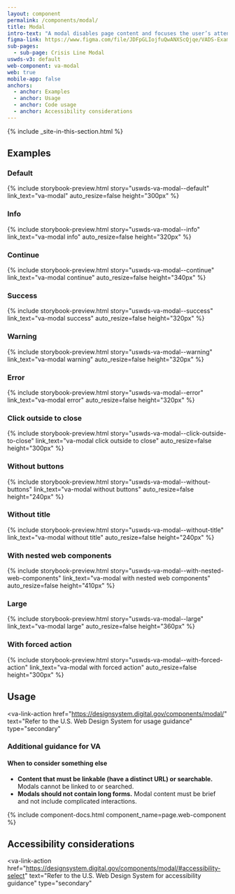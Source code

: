 ```yaml
---
layout: component
permalink: /components/modal/
title: Modal
intro-text: "A modal disables page content and focuses the user’s attention on a single task or message."
figma-link: https://www.figma.com/file/JDFpGLIojfuQwANXScQjqe/VADS-Example-Library?type=design&node-id=861%3A1708&mode=design&t=jMcVWkPlFhZu3RTh-1
sub-pages:
  - sub-page: Crisis Line Modal
uswds-v3: default
web-component: va-modal
web: true
mobile-app: false
anchors:
  - anchor: Examples
  - anchor: Usage
  - anchor: Code usage
  - anchor: Accessibility considerations
---
```


{% include _site-in-this-section.html %}

## Examples

### Default

{% include storybook-preview.html story="uswds-va-modal--default" link_text="va-modal" auto_resize=false height="300px" %}

### Info

{% include storybook-preview.html story="uswds-va-modal--info" link_text="va-modal info" auto_resize=false height="320px" %}

### Continue

{% include storybook-preview.html story="uswds-va-modal--continue" link_text="va-modal continue" auto_resize=false height="340px" %}

### Success

{% include storybook-preview.html story="uswds-va-modal--success" link_text="va-modal success" auto_resize=false height="320px" %}

### Warning

{% include storybook-preview.html story="uswds-va-modal--warning" link_text="va-modal warning" auto_resize=false height="320px" %}

### Error

{% include storybook-preview.html story="uswds-va-modal--error" link_text="va-modal error" auto_resize=false height="320px" %}

### Click outside to close

{% include storybook-preview.html story="uswds-va-modal--click-outside-to-close" link_text="va-modal click outside to close" auto_resize=false height="300px" %}

### Without buttons

{% include storybook-preview.html story="uswds-va-modal--without-buttons" link_text="va-modal without buttons" auto_resize=false height="240px" %}

### Without title

{% include storybook-preview.html story="uswds-va-modal--without-title" link_text="va-modal without title" auto_resize=false height="240px" %}

### With nested web components

{% include storybook-preview.html story="uswds-va-modal--with-nested-web-components" link_text="va-modal with nested web components" auto_resize=false height="410px" %}

### Large

{% include storybook-preview.html story="uswds-va-modal--large" link_text="va-modal large" auto_resize=false height="360px" %}

### With forced action

{% include storybook-preview.html story="uswds-va-modal--with-forced-action" link_text="va-modal with forced action" auto_resize=false height="300px" %}

## Usage

<va-link-action
  href="https://designsystem.digital.gov/components/modal/"
  text="Refer to the U.S. Web Design System for usage guidance"
  type="secondary"
></va-link-action>

### Additional guidance for VA

#### When to consider something else

* **Content that must be linkable (have a distinct URL) or searchable.** Modals cannot be linked to or searched.
* **Modals should not contain long forms.** Modal content must be brief and not include complicated interactions.

{% include component-docs.html component_name=page.web-component %}

## Accessibility considerations

<va-link-action
  href="https://designsystem.digital.gov/components/modal/#accessibility-select"
  text="Refer to the U.S. Web Design System for accessibility guidance"
  type="secondary"
></va-link-action>